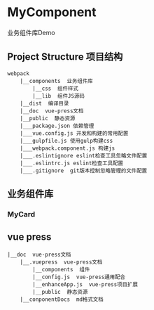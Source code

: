 # MyComponent
业务组件库Demo


## Project Structure 项目结构
    webpack
        |__components  业务组件库
            |__css  组件样式
            |__lib  组件JS源码
        |__dist  编译目录
        |__doc  vue-press文档
        |__public  静态资源
        |___package.json 依赖管理
        |___vue.config.js 开发和构建的常用配置
        |___gulpfile.js 使用gulp构建css
        |___webpack.component.js 构建js
        |___.eslintignore eslint检查工具忽略文件配置
        |___.eslintrc.js eslint检查工具配置
        |___.gitignore  git版本控制忽略管理的文件配置
        

## 业务组件库


### MyCard



## vue press
    |__doc  vue-press文档
        |__.vuepress  vue-press文档
            |__components  组件
            |__config.js  vue-press通用配合
            |__enhanceApp.js  vue-press项目扩展
            |__public  静态资源
        |__conponentDocs  md格式文档

